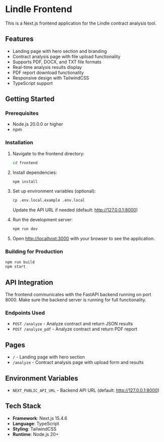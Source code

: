 # Lindle Frontend

This is a Next.js frontend application for the Lindle contract analysis tool.

## Features

- Landing page with hero section and branding
- Contract analysis page with file upload functionality
- Supports PDF, DOCX, and TXT file formats
- Real-time analysis results display
- PDF report download functionality
- Responsive design with TailwindCSS
- TypeScript support

## Getting Started

### Prerequisites

- Node.js 20.0.0 or higher
- npm

### Installation

1. Navigate to the frontend directory:
   ```bash
   cd frontend
   ```

2. Install dependencies:
   ```bash
   npm install
   ```

3. Set up environment variables (optional):
   ```bash
   cp .env.local.example .env.local
   ```
   Update the API URL if needed (default: http://127.0.0.1:8000)

4. Run the development server:
   ```bash
   npm run dev
   ```

5. Open [http://localhost:3000](http://localhost:3000) with your browser to see the application.

### Building for Production

```bash
npm run build
npm start
```

## API Integration

The frontend communicates with the FastAPI backend running on port 8000. Make sure the backend server is running for full functionality.

### Endpoints Used

- `POST /analyze` - Analyze contract and return JSON results
- `POST /analyze_pdf` - Analyze contract and return PDF report

## Pages

- `/` - Landing page with hero section
- `/analyze` - Contract analysis page with upload form and results

## Environment Variables

- `NEXT_PUBLIC_API_URL` - Backend API URL (default: http://127.0.0.1:8000)

## Tech Stack

- **Framework**: Next.js 15.4.6
- **Language**: TypeScript
- **Styling**: TailwindCSS
- **Runtime**: Node.js 20+
